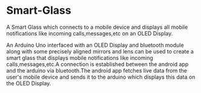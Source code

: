 # Smart-Glass
A Smart Glass which connects to a mobile device and displays all mobile notifications like incoming calls,messages,etc on an OLED Display.

An Arduino Uno interfaced with an OLED Display and bluetooth module along with some precisely aligned mirrors and lens can be used to create a smart glass that displays mobile notifications like incoming calls,messages,etc.A connection is established between the android app and the arduino via bluetooth.The android app fetches live data from the user's mobile device and sends it to the arduino which displays this data on the OLED Display.
